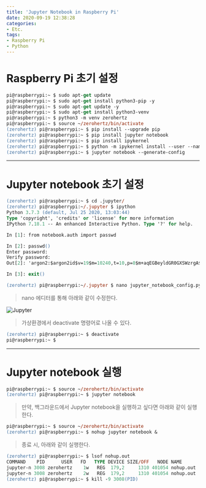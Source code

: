 ```yaml
---
title: 'Jupyter Notebook in Raspberry Pi'
date: 2020-09-19 12:38:28
categories:
- Etc.
tags:
- Raspberry Pi
- Python
---
```

# Raspberry Pi 초기 설정

~~~ps
pi@raspberrypi:~ $ sudo apt-get update
pi@raspberrypi:~ $ sudo apt-get install python3-pip -y
pi@raspberrypi:~ $ sudo apt-get update -y
pi@raspberrypi:~ $ sudo apt-get install python3-venv
pi@raspberrypi:~ $ python3 -m venv zerohertz
pi@raspberrypi:~ $ source ~/zerohertz/bin/activate
(zerohertz) pi@raspberrypi:~ $ pip install --upgrade pip
(zerohertz) pi@raspberrypi:~ $ pip install jupyter notebook
(zerohertz) pi@raspberrypi:~ $ pip install ipykernel
(zerohertz) pi@raspberrypi:~ $ python -m ipykernel install --user --name=zerohertz
(zerohertz) pi@raspberrypi:~ $ jupyter notebook --generate-config
~~~

<!-- More -->

***

# Jupyter notebook 초기 설정

~~~ps
(zerohertz) pi@raspberrypi:~ $ cd .jupyter/
(zerohertz) pi@raspberrypi:~/.jupyter $ ipython
Python 3.7.3 (default, Jul 25 2020, 13:03:44)
Type 'copyright', 'credits' or 'license' for more information
IPython 7.18.1 -- An enhanced Interactive Python. Type '?' for help.

In [1]: from notebook.auth import passwd

In [2]: passwd()
Enter password:
Verify password:
Out[2]: 'argon2:$argon2id$v=19$m=10240,t=10,p=8$m+aqEGBeyldGR0GXSWzrgA$WZwA4udVMOnjOX27aYJaBA'

In [3]: exit()

(zerohertz) pi@raspberrypi:~/.jupyter $ nano jupyter_notebook_config.py
~~~

> nano 에디터를 통해 아래와 같이 수정한다.

![Jupyter](/images/raspberry-pi-jupyter-notebook/93658730-32e3d400-fa79-11ea-80dd-ed5086acd002.png)

> 가상환경에서 deactivate 명령어로 나올 수 있다.

~~~ps
(zerohertz) pi@raspberrypi:~ $ deactivate
pi@raspberrypi:~ $
~~~

***

# Jupyter notebook 실행

~~~ps
pi@raspberrypi:~ $ source ~/zerohertz/bin/activate
(zerohertz) pi@raspberrypi:~ $ jupyter notebook
~~~

> 만약, 백그라운드에서 Jupyter notebook을 실행하고 싶다면 아래와 같이 실행한다.

~~~ps
pi@raspberrypi:~ $ source ~/zerohertz/bin/activate
(zerohertz) pi@raspberrypi:~ $ nohup jupyter notebook &
~~~

> 종료 시, 아래와 같이 실행한다.

~~~ps
(zerohertz) pi@raspberrypi:~ $ lsof nohup.out
COMMAND    PID      USER   FD   TYPE DEVICE SIZE/OFF   NODE NAME
jupyter-n 3008 zerohertz    1w   REG  179,2     1310 401054 nohup.out
jupyter-n 3008 zerohertz    2w   REG  179,2     1310 401054 nohup.out
(zerohertz) pi@raspberrypi:~ $ kill -9 3008(PID)
~~~